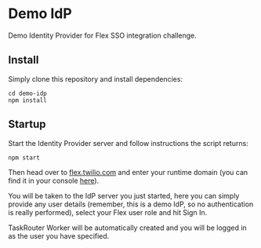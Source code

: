 # Demo IdP

Demo Identity Provider for Flex SSO integration challenge.


## Install

Simply clone this repository and install dependencies:

```
cd demo-idp
npm install
```


## Startup

Start the Identity Provider server and follow instructions the script returns:

```
npm start
```

Then head over to [flex.twilio.com](https://flex.twilio.com) and enter your runtime domain (you can find it in your console [here](https://www.twilio.com/console/runtime)).

You will be taken to the IdP server you just started, here you can simply provide any user details (remember, this is a demo IdP, so no authentication is really performed), select your Flex user role and hit Sign In.

TaskRouter Worker will be automatically created and you will be logged in as the user you have specified.